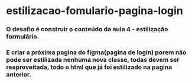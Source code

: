 # estilizacao-fomulario-pagina-login

### O desafio é construir o conteúdo da aula 4 - estilização formulário.

### E criar a próxima pagina do figma(pagina de login) porem não pode ser estilizada nenhuma nova classe, todas devem ser reaproveitada, todo o html que já foi estilizado na pagina anterior.
